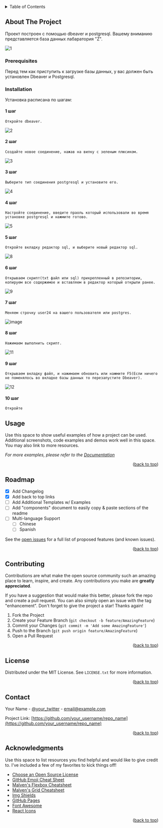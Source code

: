 <!-- TABLE OF CONTENTS -->
<details>
  <summary>Table of Contents</summary>
  <ol>
    <li>
      <a href="#about-the-project">About The Project</a>
    </li>
     <li><a href="#installation">Installation</a></li>
    <li><a href="#usage">Usage</a></li>
    <li><a href="#contact">Contact</a></li>
  </ol>
</details>



<!-- ABOUT THE PROJECT -->
## About The Project
Проект построен с помощью dbeaver и postgresql.
Вашему вниманию представляется база данных лабаратория "Z".

![1](https://user-images.githubusercontent.com/114744529/195982416-8aac569e-4b81-4be9-93b8-709a4869a2ad.PNG)

<!-- PREREQUISITES -->

### Prerequisites

Перед тем как приступить к загрузке базы данных, у вас должен быть установлен Dbeaver и Postgresql. 

### Installation

Установка расписана по шагам:
  #### 1 шаг 
  
    Откройте dbeaver.
    
![2](https://user-images.githubusercontent.com/114744529/195982988-d53dcc4f-9c82-4106-9b3b-8c645abc4372.PNG)

  #### 2 шаг 
  
    Создайте новое соединение, нажав на вилку с зеленым плюсиком. 
    
![3](https://user-images.githubusercontent.com/114744529/195983062-10e85faf-554c-442c-ba60-903b8e5a65af.PNG)

  #### 3 шаг
  
    Выберите тип соединения postgresql и установите его.
    
![4](https://user-images.githubusercontent.com/114744529/195983330-185d804c-af6c-42a0-9686-7be8c9fe2425.PNG)

  #### 4 шаг
  
    Настройте соединение, введите праоль который использовали во время установке postgresql и нажмите готово.
    
![5](https://user-images.githubusercontent.com/114744529/195983433-585fefe1-a985-47d0-a782-1749227661c5.PNG)

  #### 5 шаг
  
    Откройте вкладку редактор sql, и выберите новый редактор sql. 
    
![8](https://user-images.githubusercontent.com/114744529/195983808-24f221e2-879b-4e09-9b66-07528d2fe72a.PNG)

  #### 6 шаг
    
    Открываем скрипт(txt файл или sql) прикрепленный в репозитории, копируем все содержимое и вставляем в редактор который открыли ранее.
    
![9](https://user-images.githubusercontent.com/114744529/195983980-fb7df0f4-fe1d-45ae-8fa9-6bd91e19d14d.PNG)
   
  #### 7 шаг
  
    Меняем строчку user24 на вашего пользователя или postgres.
  
![image](https://user-images.githubusercontent.com/114744529/195984029-7d05c884-c7fe-46f4-bde5-48a070ff770a.png)


  #### 8 шаг
  
    Нажимаем выполнить скрипт.

![11](https://user-images.githubusercontent.com/114744529/195984125-a462005b-6228-47c2-855e-104f90a31728.PNG)


  #### 9 шаг 
  
    Открываем вкладку файл, и нажимаем обновить или нажмите F5(Если ничего не поменялось во вкладке базы данных то перезапустите Dbeaver).
    
![12](https://user-images.githubusercontent.com/114744529/195984180-6a4fc708-d630-464e-8609-7a7014635d44.PNG)

  #### 10 шаг
    
    Откройте 
    
<!-- USAGE EXAMPLES -->
## Usage

Use this space to show useful examples of how a project can be used. Additional screenshots, code examples and demos work well in this space. You may also link to more resources.

_For more examples, please refer to the [Documentation](https://example.com)_

<p align="right">(<a href="#readme-top">back to top</a>)</p>



<!-- ROADMAP -->
## Roadmap

- [x] Add Changelog
- [x] Add back to top links
- [ ] Add Additional Templates w/ Examples
- [ ] Add "components" document to easily copy & paste sections of the readme
- [ ] Multi-language Support
    - [ ] Chinese
    - [ ] Spanish

See the [open issues](https://github.com/othneildrew/Best-README-Template/issues) for a full list of proposed features (and known issues).

<p align="right">(<a href="#readme-top">back to top</a>)</p>



<!-- CONTRIBUTING -->
## Contributing

Contributions are what make the open source community such an amazing place to learn, inspire, and create. Any contributions you make are **greatly appreciated**.

If you have a suggestion that would make this better, please fork the repo and create a pull request. You can also simply open an issue with the tag "enhancement".
Don't forget to give the project a star! Thanks again!

1. Fork the Project
2. Create your Feature Branch (`git checkout -b feature/AmazingFeature`)
3. Commit your Changes (`git commit -m 'Add some AmazingFeature'`)
4. Push to the Branch (`git push origin feature/AmazingFeature`)
5. Open a Pull Request

<p align="right">(<a href="#readme-top">back to top</a>)</p>



<!-- LICENSE -->
## License

Distributed under the MIT License. See `LICENSE.txt` for more information.

<p align="right">(<a href="#readme-top">back to top</a>)</p>



<!-- CONTACT -->
## Contact

Your Name - [@your_twitter](https://twitter.com/your_username) - email@example.com

Project Link: [https://github.com/your_username/repo_name](https://github.com/your_username/repo_name)

<p align="right">(<a href="#readme-top">back to top</a>)</p>



<!-- ACKNOWLEDGMENTS -->
## Acknowledgments

Use this space to list resources you find helpful and would like to give credit to. I've included a few of my favorites to kick things off!

* [Choose an Open Source License](https://choosealicense.com)
* [GitHub Emoji Cheat Sheet](https://www.webpagefx.com/tools/emoji-cheat-sheet)
* [Malven's Flexbox Cheatsheet](https://flexbox.malven.co/)
* [Malven's Grid Cheatsheet](https://grid.malven.co/)
* [Img Shields](https://shields.io)
* [GitHub Pages](https://pages.github.com)
* [Font Awesome](https://fontawesome.com)
* [React Icons](https://react-icons.github.io/react-icons/search)

<p align="right">(<a href="#readme-top">back to top</a>)</p>



<!-- MARKDOWN LINKS & IMAGES -->
<!-- https://www.markdownguide.org/basic-syntax/#reference-style-links -->
[contributors-shield]: https://img.shields.io/github/contributors/othneildrew/Best-README-Template.svg?style=for-the-badge
[contributors-url]: https://github.com/othneildrew/Best-README-Template/graphs/contributors
[forks-shield]: https://img.shields.io/github/forks/othneildrew/Best-README-Template.svg?style=for-the-badge
[forks-url]: https://github.com/othneildrew/Best-README-Template/network/members
[stars-shield]: https://img.shields.io/github/stars/othneildrew/Best-README-Template.svg?style=for-the-badge
[stars-url]: https://github.com/othneildrew/Best-README-Template/stargazers
[issues-shield]: https://img.shields.io/github/issues/othneildrew/Best-README-Template.svg?style=for-the-badge
[issues-url]: https://github.com/othneildrew/Best-README-Template/issues
[license-shield]: https://img.shields.io/github/license/othneildrew/Best-README-Template.svg?style=for-the-badge
[license-url]: https://github.com/othneildrew/Best-README-Template/blob/master/LICENSE.txt
[linkedin-shield]: https://img.shields.io/badge/-LinkedIn-black.svg?style=for-the-badge&logo=linkedin&colorB=555
[linkedin-url]: https://linkedin.com/in/othneildrew
[product-screenshot]: images/screenshot.png
[Next.js]: https://img.shields.io/badge/next.js-000000?style=for-the-badge&logo=nextdotjs&logoColor=white
[Next-url]: https://nextjs.org/
[React.js]: https://img.shields.io/badge/React-20232A?style=for-the-badge&logo=react&logoColor=61DAFB
[React-url]: https://reactjs.org/
[Vue.js]: https://img.shields.io/badge/Vue.js-35495E?style=for-the-badge&logo=vuedotjs&logoColor=4FC08D
[Vue-url]: https://vuejs.org/
[Angular.io]: https://img.shields.io/badge/Angular-DD0031?style=for-the-badge&logo=angular&logoColor=white
[Angular-url]: https://angular.io/
[Svelte.dev]: https://img.shields.io/badge/Svelte-4A4A55?style=for-the-badge&logo=svelte&logoColor=FF3E00
[Svelte-url]: https://svelte.dev/
[Laravel.com]: https://img.shields.io/badge/Laravel-FF2D20?style=for-the-badge&logo=laravel&logoColor=white
[Laravel-url]: https://laravel.com
[Bootstrap.com]: https://img.shields.io/badge/Bootstrap-563D7C?style=for-the-badge&logo=bootstrap&logoColor=white
[Bootstrap-url]: https://getbootstrap.com
[JQuery.com]: https://img.shields.io/badge/jQuery-0769AD?style=for-the-badge&logo=jquery&logoColor=white
[JQuery-url]: https://jquery.com 
